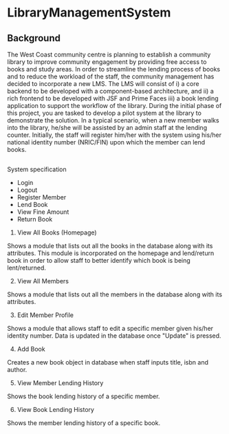 # LibraryManagementSystem

## Background
The West Coast community centre is planning to establish a community library to improve community 
engagement by providing free access to books and study areas. In order to streamline the lending 
process of books and to reduce the workload of the staff, the community management has decided 
to incorporate a new LMS. The LMS will consist of i) a core backend to be developed with a 
component-based architecture, and ii) a rich frontend to be developed with JSF and Prime Faces iii) a
book lending application to support the workflow of the library. During the initial phase of this project, 
you are tasked to develop a pilot system at the library to demonstrate the solution. In a typical 
scenario, when a new member walks into the library, he/she will be assisted by an admin staff at the 
lending counter. Initially, the staff will register him/her with the system using his/her national identity 
number (NRIC/FIN) upon which the member can lend books. 

##
System specification
* Login
* Logout
* Register Member
* Lend Book
* View Fine Amount
* Return Book

1. View All Books (Homepage)
	
Shows a module that lists out all the books in the database along with its attributes.
This module is incorporated on the homepage and lend/return book in order to allow staff to better identify which
book is being lent/returned.

2. View All Members

Shows a module that lists out all the members in the database along with its attributes.

3. Edit Member Profile

Shows a module that allows staff to edit a specific member given his/her identity number.
Data is updated in the database once "Update" is pressed.

4. Add Book

Creates a new book object in database when staff inputs title, isbn and author.

5. View Member Lending History

Shows the book lending history of a specific member.

6. View Book Lending History

Shows the member lending history of a specific book.
